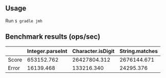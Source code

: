## Usage

Run ``$ gradle jmh``

## Benchmark results (ops/sec)

|       | Integer.parseInt  | Character.isDigit  | String.matches |
|-------|-------------------|--------------------|----------------|
| Score |      653152.762   |    26427804.312    |   2676144.671  |
| Error |    16139.468      |     133216.340     |    24295.376   |
